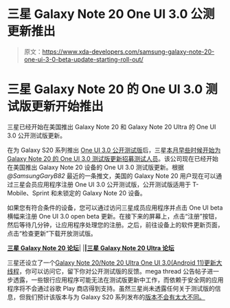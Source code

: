 # 三星 Galaxy Note 20 One UI 3.0 公测更新推出

> 原文：<https://www.xda-developers.com/samsung-galaxy-note-20-one-ui-3-0-beta-update-starting-roll-out/>

# 三星 Galaxy Note 20 的 One UI 3.0 测试版更新开始推出

三星已经开始在美国推出 Galaxy Note 20 和 Galaxy Note 20 Ultra 的 One UI 3.0 公开测试版更新。

在为 Galaxy S20 系列推出 [One UI 3.0 公开测试版](https://www.xda-developers.com/samsung-announces-android-11-one-ui-3-public-beta-galaxy-s20/)后，三星[本月早些时候开始为 Galaxy Note 20 的 One UI 3.0 测试版更新招募测试人员](https://www.xda-developers.com/samsung-galaxy-note-20-android-11-beta-one-ui-3-0/)。该公司现在已经开始在美国推出 Galaxy Note 20 设备的 One UI 3.0 测试版更新。根据 *@SamsungGaryB82* 最近的一条推文，美国的 Galaxy Note 20 用户现在可以通过三星会员应用程序注册 One UI 3.0 公开测试版，公开测试版适用于 T-Mobile、Sprint 和未锁定的 Galaxy Note 20 设备。

如果您有符合条件的设备，您可以通过访问三星成员应用程序并点击 One UI beta 横幅来注册 One UI 3.0 open beta 更新。在接下来的屏幕上，点击“注册”按钮，然后等待几分钟，让应用程序处理您的注册。之后，前往设备上的软件更新页面，点击“检查更新”下载开放测试版。

**[三星 Galaxy Note 20 论坛](https://forum.xda-developers.com/galaxy-note-20)**| |**|[三星 Galaxy Note 20 Ultra 论坛](https://forum.xda-developers.com/galaxy-note-20-ultra)**

三星还设立了一个[Galaxy Note 20/Note 20 Ultra One UI 3.0(Android 11)更新大线程](https://us.community.samsung.com/t5/Note20/Note-20-20-Ultra-OneUI-3-Android-11-Mega-Thread/td-p/1495817)，你可以访问它，留下你对公开测试版的反馈。mega thread 公告帖子进一步透露，一些银行应用程序可能无法在测试版更新中工作，而依赖于安全网的应用程序将不会通过谷歌 Play 商店得到支持。虽然三星尚未透露任何关于测试版的信息，但我们预计该版本与为 Galaxy S20 系列发布的[版本不会有太大不同。](https://www.xda-developers.com/one-ui-3-0-beta-galaxy-s20-samsung-android-11-update/)